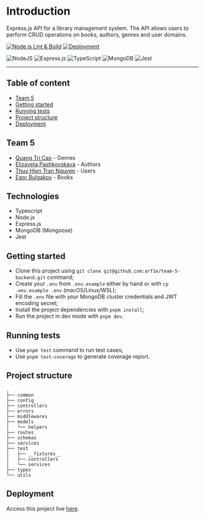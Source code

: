 # Introduction

Express.js API for a library management system.
The API allows users to perform CRUD operations on books, authors, genres and user domains.

[![Node.js Lint & Build](https://github.com/arf1e/team-5-backend/actions/workflows/node.yml/badge.svg)](https://github.com/arf1e/team-5-backend/actions/workflows/node.yml)
[![Deployment](https://github.com/arf1e/team-5-backend/actions/workflows/deploy-api.yml/badge.svg)](https://github.com/arf1e/team-5-backend/actions/workflows/deploy-api.yml)

![NodeJS](https://img.shields.io/badge/node.js-6DA55F?style=for-the-badge&logo=node.js&logoColor=white)
![Express.js](https://img.shields.io/badge/express.js-%23404d59.svg?style=for-the-badge&logo=express&logoColor=%2361DAFB)
![TypeScript](https://img.shields.io/badge/typescript-%23007ACC.svg?style=for-the-badge&logo=typescript&logoColor=white)
![MongoDB](https://img.shields.io/badge/MongoDB-%234ea94b.svg?style=for-the-badge&logo=mongodb&logoColor=white)
![Jest](https://img.shields.io/badge/-jest-%23C21325?style=for-the-badge&logo=jest&logoColor=white)

---

## Table of content

- [Team 5](#team-5)
- [Getting started](#getting-started)
- [Running tests](#running-tests)
- [Project structure](#project-structure)
- [Deployment](#deployment)

## Team 5

- [Quang Tri Cao](https://github.com/quangtricao) - Genres
- [Elizaveta Pashkovskaya](https://github.com/elis1386) - Authors
- [Thuy Hien Tran Nguyen](https://github.com/JuliaThTranNguyen) - Users
- [Egor Bulgakov](https://github.com/arf1e) - Books

## Technologies

- Typescript
- Node.js
- Express.js
- MongoDB (Mongoose)
- Jest

## Getting started

- Clone this project using `git clone git@github.com:arf1e/team-5-backend.git` command;
- Create your `.env` from `.env.example` either by hand or with `cp .env.example .env` (macOS/Linux/WSL);
- Fill the `.env` file with your MongoDB cluster credentials and JWT encoding secret;
- Install the project dependencies with `pnpm install`;
- Run the project in dev mode with `pnpm dev`.

## Running tests

- Use `pnpm test` command to run test cases;
- Use `pnpm test-coverage` to generate coverage report.

## Project structure

```
.
├── common
├── config
├── controllers
├── errors
├── middlewares
├── models
│   └── helpers
├── routes
├── schemas
├── services
├── test
│   ├── __fixtures__
│   ├── controllers
│   └── services
├── types
└── utils
```

## Deployment

Access this project live [here](https://nodejs-server-thjulia.vercel.app/api/v1/books).
